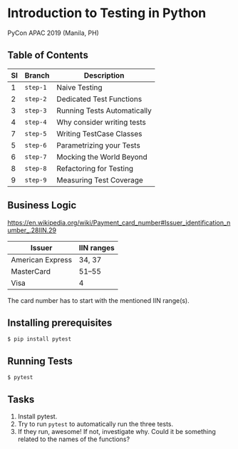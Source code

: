 # Introduction to Testing in Python

PyCon APAC 2019 (Manila, PH)

## Table of Contents


| Sl  | Branch   | Description                        | 
| --- | -------- | ---------------------------------- |
| 1   | `step-1` | Naive Testing                      |
| 2   | `step-2` | Dedicated Test Functions           |
| 3   | `step-3` | Running Tests Automatically        |
| 4   | `step-4` | Why consider writing tests         |
| 7   | `step-5` | Writing TestCase Classes           |
| 5   | `step-6` | Parametrizing your Tests           |
| 6   | `step-7` | Mocking the World Beyond           |
| 8   | `step-8` | Refactoring for Testing            |
| 9   | `step-9` | Measuring Test Coverage            |


## Business Logic

https://en.wikipedia.org/wiki/Payment_card_number#Issuer_identification_number_.28IIN.29

| Issuer           | IIN ranges |
| ---------------- | ---------- |
| American Express | 34, 37     |
| MasterCard       | 51–55      |
| Visa             | 4          |

The card number has to start with the mentioned IIN range(s).

## Installing prerequisites

```
$ pip install pytest
```

## Running Tests

```
$ pytest
```

## Tasks

1. Install pytest.
2. Try to run `pytest` to automatically run the three tests.
3. If they run, awesome! If not, investigate why. Could it be something related to the names of the functions?
